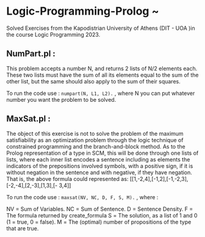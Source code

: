 # Logic-Programming-Prolog ~ 
Solved Exercises from the Kapodistrian University of Athens (DIT - UOA )in the course Logic Programming 2023.

## NumPart.pl :
This problem accepts a number N, and returns 2 lists of N/2 elements each. These two lists must have the sum of all its elements equal to the sum of the other list, but the same should also apply to the sum of their squares.

To run the code use : ```numpart(N, L1, L2).``` , where N you can put whatever number you want the problem to be solved.


## MaxSat.pl :
The object of this exercise is not to solve the problem of the maximum satisfiability as an optimization problem through the logic technique of constrained programming and the branch-and-block method. As to the Prolog representation of a type in SCM, this will be done through one lists of lists, where each inner list encodes a sentence including as elements the indicators of the prepositions involved symbols, with a positive sign, if it is without negation in the sentence and with negative, if they have negation. That is, the above formula could represented as: [[1,-2,4],[-1,2],[-1,-2,3],[-2,-4],[2,-3],[1,3],[- 3,4]]

To run the code use : ```maxsat(NV, NC, D, F, S, M).``` , where : 

NV = Sum of Variables.
NC = Sum of Sentence.
D  = Sentence Density.
F  = The formula returned by create_formula
S  = Τhe solution, as a list of 1 and 0 (1 = true, 0 = false).
M  = Τhe (optimal) number of propositions of the type that are true.
